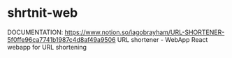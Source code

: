 # shrtnit-web
DOCUMENTATION: https://www.notion.so/iagobrayham/URL-SHORTENER-5f0ffe96ca7741b1987c4d8af49a9506
URL shortener - WebApp
React webapp for URL shortening
